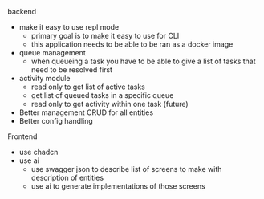 backend
- make it easy to use repl mode
  - primary goal is to make it easy to use for CLI
  - this application needs to be able to be ran as a docker image
- queue management
  - when queueing a task you have to be able to give a list of tasks that need to be resolved first
- activity module
  - read only to get list of active tasks
  - get list of queued tasks in a specific queue
  - read only to get activity within one task (future)
- Better management CRUD for all entities
- Better config handling

Frontend
- use chadcn 
- use ai
  - use swagger json to describe list of screens to make with description of entities
  - use ai to generate implementations of those screens
